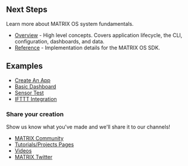 ## Next Steps

Learn more about MATRIX OS system fundamentals. 

* [Overview](../overview/index.md) - High level concepts. Covers application lifecycle, the CLI, configuration, dashboards, and data.
* [Reference](../reference/index.md) - Implementation details for the MATRIX OS SDK.

## Examples

* [Create An App](../examples/app-create.md)
* [Basic Dashboard](../examples/dash-create.md)
* [Sensor Test](../examples/sensor-test.md)
* [IFTTT Integration](../examples/ifttt.md)


### Share your creation

Show us know what you've made and we'll share it to our channels! 

* [MATRIX Community](http://community.matrix.one/)
* [Tutorials/Projects Pages](https://www.hackster.io/matrix-labs)
* [Videos](https://www.youtube.com/channel/UCBIqR8r0tfY6W-4-YpZ7NeQ)
* [MATRIX Twitter](https://twitter.com/matrix_creator)

